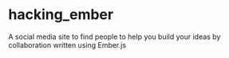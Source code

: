 # hacking_ember
A social media site to find people to help you build your ideas by collaboration written using Ember.js
